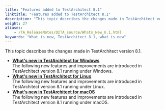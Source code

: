 ```yaml
--- 
title: "Features added to TestArchitect 8.1"
linktitle: "Features added to TestArchitect 8.1"
description: "This topic describes the changes made in TestArchitect version 8.1."
weight: 27
aliases: 
    - /TA_ReleaseNotes/DITA_source/Whats_New_8.1.html
keywords: "What is new, TestArchitect 8.1, what is new"
---
```


This topic describes the changes made in TestArchitect version 8.1.

-   **[What's new in TestArchitect for Windows](/user-guide/version-history/features-added-to-testarchitect-8-1/windows)**  
The following new features and improvements are introduced in TestArchitect version 8.1 running under Windows.
-   **[What's new in TestArchitect for Linux](/user-guide/version-history/features-added-to-testarchitect-8-1/linux)**  
The following new features and improvements are introduced in TestArchitect version 8.1 running under Linux.
-   **[What's new in TestArchitect for macOS](/user-guide/version-history/features-added-to-testarchitect-8-1/macos)**  
The following new features and improvements are introduced in TestArchitect version 8.1 running under macOS.




